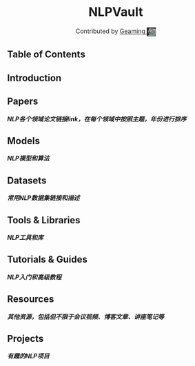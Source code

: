 <h1 align="center">NLPVault</h1>

<div align="center">
    Contributed by 
    <a href="https://github.com/Geaming-CHN">Geaming
    <img src=".images\author.png" style="height: 1.5em; vertical-align: middle;" />
    </a>
</div>


## Table of Contents

## Introduction


## Papers

***NLP各个领域论文链接link，在每个领域中按照主题，年份进行排序***

## Models

***NLP模型和算法***

## Datasets

***常用NLP数据集链接和描述***

## Tools & Libraries

***NLP工具和库***

## Tutorials & Guides

***NLP入门和高级教程***

## Resources

***其他资源，包括但不限于会议视频、博客文章、讲座笔记等***

## Projects

***有趣的NLP项目***

